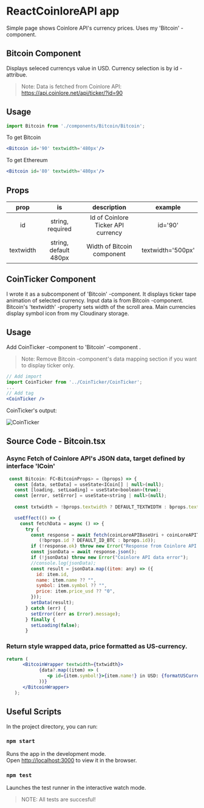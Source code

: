 # ReactCoinloreAPI app

Simple page shows Coinlore API's currency prices. Uses my 'Bitcoin' -component.



## Bitcoin Component

Displays seleced currencys value in USD. Currency selection is by id -attribue.

 > Note: Data is fetched from Coinlore API: https://api.coinlore.net/api/ticker/?id=90

## Usage

```jsx
import Bitcoin from './components/Bitcoin/Bitcoin';
```

To get Bitcoin
```jsx
<Bitcoin id='90' textwidth='480px'/>
```

To get Ethereum
```jsx
<Bitcoin id='80' textwidth='480px'/>
```

## Props


|  prop  |    is    |         description         |                                  example                                  |
| :----: | :------: | :-------------------------: | :-----------------------------------------------------------------------: |
|  id   | string, required |   Id of Coinlore Ticker API currency    | id='90' 
|  textwidth   | string, default 480px |   Width of Bitcoin component    | textwidth='500px' 



## CoinTicker Component
I wrote it as a subcomponent of 'Bitcoin' -component. It displays ticker tape animation of selected currency.
Input data is from Bitcoin -component. Bitcoin's 'textwidth' -property sets width of the scroll area.
Main currencies display symbol icon from my Cloudinary storage.



## Usage
Add CoinTicker -component to 'Bitcoin' -component . 
> Note: Remove Bitcoin -component's data mapping section if you want to display ticker only.  

```jsx
// Add import
import CoinTicker from '../CoinTicker/CoinTicker';
...
// Add tag
<CoinTicker />
```

CoinTicker's output:

![CoinTicker](https://res.cloudinary.com/ddjpunfg4/image/upload/v1745632652/ticker.gif)




## Source Code - Bitcoin.tsx
### Async Fetch of Coinlore API's JSON data, target defined by interface 'ICoin'

```jsx
 const Bitcoin: FC<BitcoinProps> = (bprops) => {
   const [data, setData] = useState<ICoin[] | null>(null);
   const [loading, setLoading] = useState<boolean>(true);
   const [error, setError] = useState<string | null>(null);
 
   const txtwidth = !bprops.textwidth ? DEFAULT_TEXTWIDTH : bprops.textwidth;

   useEffect(() => {
     const fetchData = async () => {
       try {
         const response = await fetch(coinLoreAPIBaseUri + coinLoreAPITickerUri + 
            (!bprops.id ? DEFAULT_ID_BTC : bprops.id));
         if (!response.ok) throw new Error("Response from Coinlore API errror");
         const jsonData = await response.json();
         if (!jsonData) throw new Error("Coinlore API data error");
         //console.log(jsonData);
         const result = jsonData.map((item: any) => ({
           id: item.id,
           name: item.name ?? "",
           symbol: item.symbol ?? "",
           price: item.price_usd ?? "0",
         }));
         setData(result);
       } catch (err) {
         setError((err as Error).message);
       } finally {
         setLoading(false);
       }

```


### Return style wrapped data, price formatted as US-currency.

```jsx
return (
      <BitcoinWrapper textwidth={txtwidth}>
            {data?.map((item) => (
               <p id={item.symbol!}>{item.name!} in USD: {formatUSCurrency(item.price!)}</p>
            ))}
      </BitcoinWrapper>
   );
```


## Useful Scripts

In the project directory, you can run:

### `npm start`

Runs the app in the development mode.\
Open [http://localhost:3000](http://localhost:3000) to view it in the browser.


### `npm test`

Launches the test runner in the interactive watch mode.

 > NOTE: All tests are succesful!